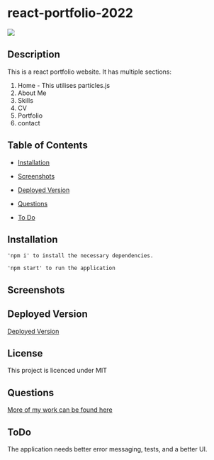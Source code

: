 # react-portfolio-2022

![](https://img.shields.io/badge/license-MIT-blue.svg)
    
## Description

This is a react portfolio website.  It has multiple sections:

1. Home - This utilises particles.js
2. About Me
3. Skills
4. CV
5. Portfolio
6. contact


## Table of Contents 

* [Installation](#installation)

* [Screenshots](#screenshots)

* [Deployed Version](#DeployedVersion)

* [Questions](#questions)

* [To Do](#ToDo)

## Installation
 ```   
'npm i' to install the necessary dependencies.
```
```
'npm start' to run the application
```

## Screenshots

## Deployed Version

[Deployed Version](https://chrisaylen.github.io/react-portfolio-2022/)



## License
    
This project is licenced under MIT

## Questions

[More of my work can be found here](https://github.com/ChrisAylen)

## ToDo

The application needs better error messaging, tests, and a better UI.